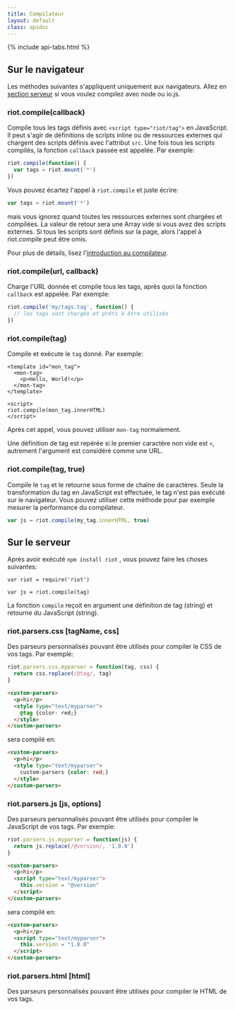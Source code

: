 ```yaml
---
title: Compilateur
layout: default
class: apidoc
---
```


{% include api-tabs.html %}

## Sur le navigateur

Les méthodes suivantes s'appliquent uniquement aux navigateurs. Allez en [section serveur](#sur-le-serveur) si vous voulez compilez avec node ou io.js.

### <a name="compile"></a> riot.compile(callback)

Compile tous les tags définis avec `<script type="riot/tag">` en JavaScript. Il peut s'agir de définitions de scripts inline ou de ressources externes qui chargent des scripts définis avec l'attribut `src`. Une fois tous les scripts compilés, la fonction `callback` passée est appelée. Par exemple:

``` javascript
riot.compile(function() {
  var tags = riot.mount('*')
})
```

Vous pouvez écartez l'appel à `riot.compile` et juste écrire:

``` javascript
var tags = riot.mount('*')
```

mais vous ignorez quand toutes les ressources externes sont chargées et compilées. La valeur de retour sera une Array vide si vous avez des scripts externes. Si tous les scripts sont définis sur la page, alors l'appel à riot.compile peut être omis.

Pour plus de détails, lisez l'[introduction au compilateur](/guide/compiler/).

### <a name="compile-fn"></a> riot.compile(url, callback)

Charge l'URL donnée et compile tous les tags, après quoi la fonction `callback` est appelée. Par exemple:

``` javascript
riot.compile('my/tags.tag', function() {
  // les tags sont chargés et prêts à être utilisés
})
```

### <a name="compile-tag"></a> riot.compile(tag)

Compile et exécute le `tag` donné. Par exemple:

```
<template id="mon_tag">
  <mon-tag>
    <p>Hello, World!</p>
  </mon-tag>
</template>

<script>
riot.compile(mon_tag.innerHTML)
</script>
```

Après cet appel, vous pouvez utiliser `mon-tag` normalement.

Une définition de tag est repérée si le premier caractère non vide est `<`, autrement l'argument est considéré comme une URL.

### <a name="compile-to-str"></a> riot.compile(tag, true)

Compile le `tag` et le retourne sous forme de chaîne de caractères. Seule la transformation du tag en JavaScript est effectuée, le tag n'est pas exécuté sur le navigateur. Vous pouvez utiliser cette méthode pour par exemple mesurer la performance du compilateur.

``` js
var js = riot.compile(my_tag.innerHTML, true)
```

## Sur le serveur

Après avoir exécuté `npm install riot` , vous pouvez faire les choses suivantes:

```
var riot = require('riot')

var js = riot.compile(tag)
```

La fonction `compile` reçoit en argument une définition de tag (string) et retourne du JavaScript (string).

### <a name="css-parser"></a> riot.parsers.css [tagName, css]

Des parseurs personnalisés pouvant être utilisés pour compiler le CSS de vos tags. Par exemple:

```js
riot.parsers.css.myparser = function(tag, css) {
  return css.replace(/@tag/, tag)
}
```

```html
<custom-parsers>
  <p>hi</p>
  <style type="text/myparser">
    @tag {color: red;}
  </style>
</custom-parsers>
```

sera compilé en:

```html
<custom-parsers>
  <p>hi</p>
  <style type="text/myparser">
    custom-parsers {color: red;}
  </style>
</custom-parsers>
```

### <a name="js-parser"></a> riot.parsers.js [js, options]

Des parseurs personnalisés pouvant être utilisés pour compiler le JavaScript de vos tags. Par exemple:

```js
riot.parsers.js.myparser = function(js) {
  return js.replace(/@version/, '1.0.0')
}
```

```html
<custom-parsers>
  <p>hi</p>
  <script type="text/myparser">
    this.version = "@version"
  </script>
</custom-parsers>
```

sera compilé en:

```html
<custom-parsers>
  <p>hi</p>
  <script type="text/myparser">
    this.version = "1.0.0"
  </script>
</custom-parsers>
```

### <a name="html-parser"></a> riot.parsers.html [html]

Des parseurs personnalisés pouvant être utilisés pour compiler le HTML de vos tags.


